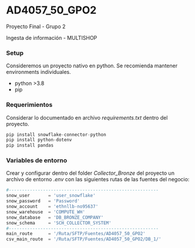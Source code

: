# AD4057_50_GPO2

Proyecto Final - Grupo 2 

Ingesta de información - MULTISHOP

### Setup

Consideremos un proyecto nativo en python. Se recomienda mantener environments individuales.

- python >3.8
- pip

### Requerimientos

Considerar lo documentado en archivo *requirements.txt* dentro del proyecto.

```python
pip install snowflake-connector-python
pip install python-dotenv
pip install pandas
```

### Variables de entorno

Crear y configurar dentro del folder *Collector_Bronze* del proyecto un archivo de entorno *.env* con las siguientes rutas de las fuentes del negocio:

```python
#---------------------------------------------------------
snow_user       = 'user_snowflake'
snow_password   = 'Password'
snow_account    = 'ethnllb-no95637'
snow_warehouse  = 'COMPUTE_WH'
snow_database   = 'DB_BRONZE_COMPANY'
snow_schema     = 'SCH_COLLECTOR_SYSTEM'
#---------------------------------------------------------
main_route      = '/Ruta/SFTP/Fuentes/AD4057_50_GPO2'
csv_main_route  = '/Ruta/SFTP/Fuentes/AD4057_50_GPO2/DB_1/'
```

